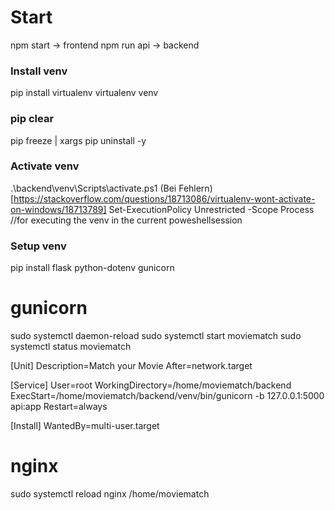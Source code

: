 # Start
npm start -> frontend
npm run api -> backend

### Install venv
pip install virtualenv
virtualenv venv

### pip clear
pip freeze | xargs pip uninstall -y

### Activate venv
.\backend\venv\Scripts\activate.ps1
(Bei Fehlern)[https://stackoverflow.com/questions/18713086/virtualenv-wont-activate-on-windows/18713789]
Set-ExecutionPolicy Unrestricted -Scope Process //for executing the venv in the current poweshellsession

### Setup venv
pip install flask python-dotenv gunicorn

# gunicorn
sudo systemctl daemon-reload
sudo systemctl start moviematch
sudo systemctl status moviematch

[Unit]
Description=Match your Movie
After=network.target

[Service]
User=root
WorkingDirectory=/home/moviematch/backend
ExecStart=/home/moviematch/backend/venv/bin/gunicorn -b 127.0.0.1:5000 api:app
Restart=always

[Install]
WantedBy=multi-user.target

# nginx
sudo systemctl reload nginx
/home/moviematch



